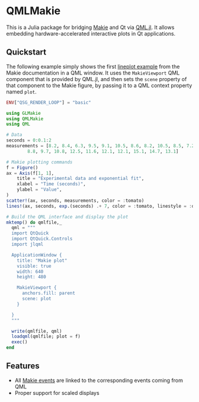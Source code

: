 # QMLMakie
This is a Julia package for bridging
[Makie](https://docs.makie.org/stable/)
and Qt via [QML.jl](https://github.com/JuliaGraphics/QML.jl).
It allows embedding hardware-accelerated interactive plots in Qt applications.

## Quickstart

The following example simply shows the first [lineplot example](https://docs.makie.org/stable/tutorials/getting-started) from the Makie documentation in a QML window. It uses the `MakieViewport` QML component that is provided by QML.jl, and then sets the `scene` property of that component to the Makie figure, by passing it to a QML context property named `plot`.

```julia
ENV["QSG_RENDER_LOOP"] = "basic"

using GLMakie
using QMLMakie
using QML

# Data
seconds = 0:0.1:2
measurements = [8.2, 8.4, 6.3, 9.5, 9.1, 10.5, 8.6, 8.2, 10.5, 8.5, 7.2,
        8.8, 9.7, 10.8, 12.5, 11.6, 12.1, 12.1, 15.1, 14.7, 13.1]

# Makie plotting commands
f = Figure()
ax = Axis(f[1, 1],
    title = "Experimental data and exponential fit",
    xlabel = "Time (seconds)",
    ylabel = "Value",
)
scatter!(ax, seconds, measurements, color = :tomato)
lines!(ax, seconds, exp.(seconds) .+ 7, color = :tomato, linestyle = :dash)

# Build the QML interface and display the plot
mktemp() do qmlfile,_
  qml = """
  import QtQuick
  import QtQuick.Controls
  import jlqml

  ApplicationWindow {
    title: "Makie plot"
    visible: true
    width: 640
    height: 480

    MakieViewport {
      anchors.fill: parent
      scene: plot
    }

  }
  """

  write(qmlfile, qml)
  loadqml(qmlfile; plot = f)
  exec()
end

```

## Features

* All [Makie events](https://docs.makie.org/stable/explanations/events) are linked to the corresponding events coming from QML
* Proper support for scaled displays